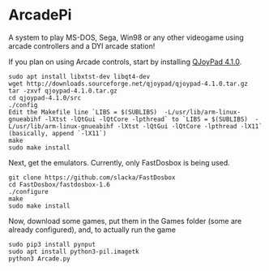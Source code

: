 # ArcadePi
A system to play MS-DOS, Sega, Win98 or any other videogame using arcade controllers and a DYI arcade station!

If you plan on using Arcade controls, start by installing [QJoyPad 4.1.0](http://qjoypad.sourceforge.net/#download). 

    sudo apt install libxtst-dev libqt4-dev
    wget http://downloads.sourceforge.net/qjoypad/qjoypad-4.1.0.tar.gz
    tar -zxvf qjoypad-4.1.0.tar.gz 
    cd qjoypad-4.1.0/src
    ./config
    Edit the Makefile line `LIBS = $(SUBLIBS)  -L/usr/lib/arm-linux-gnueabihf -lXtst -lQtGui -lQtCore -lpthread` to `LIBS = $(SUBLIBS)  -L/usr/lib/arm-linux-gnueabihf -lXtst -lQtGui -lQtCore -lpthread -lX11` (basically, append `-lX11`)
    make
    sudo make install
    
Next, get the emulators. Currently, only FastDosbox is being used.

    git clone https://github.com/slacka/FastDosbox
    cd FastDosbox/fastdosbox-1.6
    ./configure
    make
    sudo make install
    
Now, download some games, put them in the Games folder (some are already configured), and, to actually run the game

    sudo pip3 install pynput
    sudo apt install python3-pil.imagetk
    python3 Arcade.py


